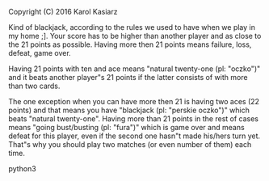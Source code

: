 Copyright (C) 2016 Karol Kasiarz

Kind of blackjack, according to the rules we used to have when we play in my 
home ;]. Your score has to be higher than another player and as close to the 
21 points as possible. Having more then 21 points means failure, loss, defeat, game over.

Having 21 points with ten and ace means "natural twenty-one (pl: "oczko")" 
and it beats another player"s 21 points if the latter consists of with more than two cards.

The one exception when you can have more then 21 is having two aces 
(22 points) and that means you have "blackjack (pl: "perskie oczko")" which beats
"natural twenty-one". Having more than 21 points in the rest of cases means 
"going bust/busting (pl: "fura")" which is game over and means defeat for this player, 
even if the second one hasn"t made his/hers turn yet. That"s why you should 
play two matches (or even number of them) each time.

python3

